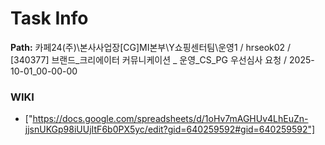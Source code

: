 # Task Info

**Path:** 카페24(주)\본사사업장\[CG]MI본부\Y쇼핑센터팀\운영1 / hrseok02 / [340377] 브랜드_크리에이터 커뮤니케이션 _ 운영_CS_PG 우선심사 요청 / 2025-10-01_00-00-00

### WIKI
- ["https://docs.google.com/spreadsheets/d/1oHv7mAGHUv4LhEuZn-jjsnUKGp98iUUjItF6b0PX5yc/edit?gid=640259592#gid=640259592"]

